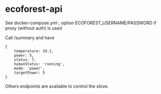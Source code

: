# ecoforest-api

See docker-compose.yml ; option ECOFOREST_USERNAME/PASSWORD if proxy (without auth) is used

Call /summary and have

```
{
    temperature: 19.1,
    power: 5,
    status: 7,
    humanStatus: 'running',
    mode: 'power',
    targetPower: 5
}
```

Others endpoints are available to control the stove.
